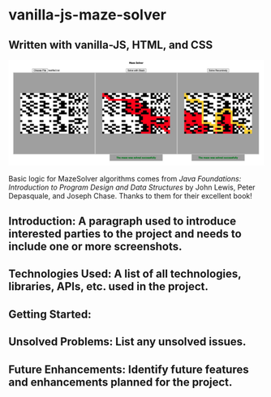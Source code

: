 # vanilla-js-maze-solver

## Written with vanilla-JS, HTML, and CSS

![Solved Maze](/img/maze3-solved.jpg)

Basic logic for MazeSolver algorithms comes from *Java Foundations: Introduction to Program Design and Data Structures* 
by John Lewis, Peter Depasquale, and Joseph Chase. Thanks to them for their excellent book!


## Introduction: A paragraph used to introduce interested parties to the project and needs to include one or more screenshots.

## Technologies Used: A list of all technologies, libraries, APIs, etc. used in the project.

## Getting Started: 

<!-- [Find it on Heroku](https://electric-sage.herokuapp.com/) -->

## Unsolved Problems: List any unsolved issues.

## Future Enhancements: Identify future features and enhancements planned for the project.
